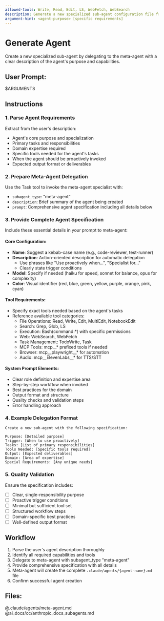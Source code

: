 ```yaml
---
allowed-tools: Write, Read, Edit, LS, WebFetch, WebSearch
description: Generate a new specialized sub-agent configuration file from a description
argument-hint: <agent-purpose> [specific requirements]
---
```


# Generate Agent
Create a new specialized sub-agent by delegating to the meta-agent with a clear description of the agent's purpose and capabilities.

## User Prompt:
$ARGUMENTS

## Instructions

### 1. Parse Agent Requirements
Extract from the user's description:
- Agent's core purpose and specialization
- Primary tasks and responsibilities
- Domain expertise required
- Specific tools needed for the agent's tasks
- When the agent should be proactively invoked
- Expected output format or deliverables

### 2. Prepare Meta-Agent Delegation
Use the Task tool to invoke the meta-agent specialist with:
- `subagent_type`: "meta-agent"
- `description`: Brief summary of the agent being created
- `prompt`: Comprehensive agent specification including all details below

### 3. Provide Complete Agent Specification
Include these essential details in your prompt to meta-agent:

#### Core Configuration:
- **Name**: Suggest a kebab-case name (e.g., code-reviewer, test-runner)
- **Description**: Action-oriented description for automatic delegation
  - Use phrases like "Use proactively when...", "Specialist for..."
  - Clearly state trigger conditions
- **Model**: Specify if needed (haiku for speed, sonnet for balance, opus for complexity)
- **Color**: Visual identifier (red, blue, green, yellow, purple, orange, pink, cyan)

#### Tool Requirements:
- Specify exact tools needed based on the agent's tasks
- Reference available tool categories:
  - File Operations: Read, Write, Edit, MultiEdit, NotebookEdit
  - Search: Grep, Glob, LS
  - Execution: Bash(command:*) with specific permissions
  - Web: WebSearch, WebFetch
  - Task Management: TodoWrite, Task
  - MCP Tools: mcp__* prefixed tools if needed
  - Browser: mcp__playwright__* for automation
  - Audio: mcp__ElevenLabs__* for TTS/STT

#### System Prompt Elements:
- Clear role definition and expertise area
- Step-by-step workflow when invoked
- Best practices for the domain
- Output format and structure
- Quality checks and validation steps
- Error handling approach

### 4. Example Delegation Format
```
Create a new sub-agent with the following specification:

Purpose: [Detailed purpose]
Trigger: [When to use proactively]
Tasks: [List of primary responsibilities]
Tools Needed: [Specific tools required]
Output: [Expected deliverables]
Domain: [Area of expertise]
Special Requirements: [Any unique needs]
```

### 5. Quality Validation
Ensure the specification includes:
- [ ] Clear, single-responsibility purpose
- [ ] Proactive trigger conditions
- [ ] Minimal but sufficient tool set
- [ ] Structured workflow steps
- [ ] Domain-specific best practices
- [ ] Well-defined output format

## Workflow
1. Parse the user's agent description thoroughly
2. Identify all required capabilities and tools
3. Delegate to meta-agent with subagent_type "meta-agent"
4. Provide comprehensive specification with all details
5. Meta-agent will create the complete `.claude/agents/{agent-name}.md` file
6. Confirm successful agent creation

## Files:
@.claude/agents/meta-agent.md
@ai_docs/cc/anthropic_docs_subagents.md
